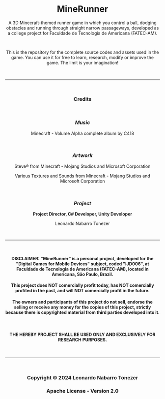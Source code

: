 <h1 align="center">MineRunner</h1>

<p align="center">A 3D Minecraft-themed runner game in which you control a ball, dodging obstacles and running through straight narrow passageways, developed as a college project for Faculdade de Tecnologia de Americana (FATEC-AM).</p><br>
<p align="center">This is the repository for the complete source codes and assets used in the game. You can use it for free to learn, research, modify or improve the game. The limit is your imagination!</p>

<br>
<hr>
<br>

<h3 align="center"><b>Credits</b></h3>

<br>

<h3 align="center"><i><b>Music</b></i></h3>

<p align="center">Minecraft - Volume Alpha complete album by C418</p>

<br>

<h3 align="center"><i><b>Artwork</b></i></h3>

<p align="center">Steve® from Minecraft - Mojang Studios and Microsoft Corporation</p>
<p align="center">Various Textures and Sounds from Minecraft - Mojang Studios and Microsoft Corporation</p>

<br>

<h3 align="center"><i><b>Project</b></i></h3>

<p align="center"><b>Project Director, C# Developer, Unity Developer</b></p>
<p align="center">Leonardo Nabarro Tonezer</p>

<br>
<hr>
<br>

<h4 align="center">DISCLAIMER: "MineRunner" is a personal project, developed for the "Digital Games for Mobile Devices" subject, coded "IJD006", at Faculdade de Tecnologia de Americana (FATEC-AM), located in Americana, São Paulo, Brazil.<h4>
<h4 align="center">This project does NOT comercially profit today, has NOT comercially profited in the past, and will NOT comercially profit in the future.</h4>
<h4 align="center">The owners and participants of this project do not sell, endorse the selling or receive any money for the copies of this project, strictly because there is copyrighted material from third parties developed into it.</h4>
<br>
<h4 align="center">THE HEREBY PROJECT SHALL BE USED ONLY AND EXCLUSIVELY FOR RESEARCH PURPOSES.</h4>

<br>
<hr>
<br>

<h3 align="center">Copyright © 2024 Leonardo Nabarro Tonezer</h3>
<h3 align="center">Apache License - Version 2.0</h3>
